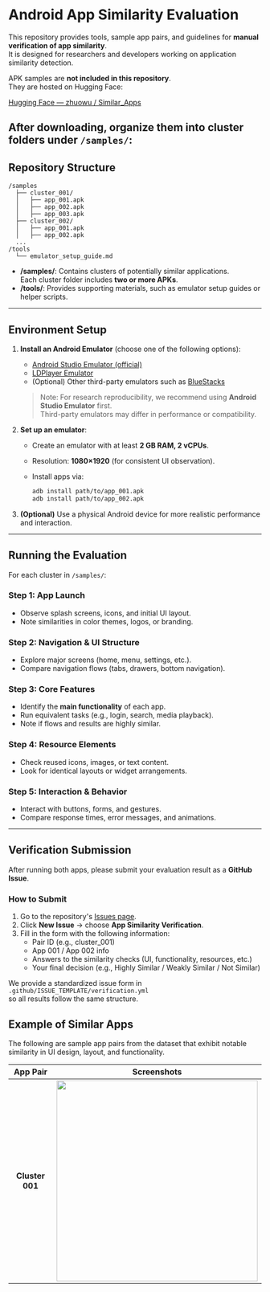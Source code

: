 # Android App Similarity Evaluation

This repository provides tools, sample app pairs, and guidelines for **manual verification of app similarity**.  
It is designed for researchers and developers working on application similarity detection.

APK samples are **not included in this repository**.  
They are hosted on Hugging Face:

 [Hugging Face — zhuowu / Similar_Apps](https://huggingface.co/datasets/zhuowu/Similar_Apps/tree/main)

After downloading, organize them into cluster folders under `/samples/`:
---

## Repository Structure

```
/samples
  ├── cluster_001/
  │   ├── app_001.apk
  │   ├── app_002.apk
  │   ├── app_003.apk
  ├── cluster_002/
  │   ├── app_001.apk
  │   ├── app_002.apk
  ...
/tools
  └── emulator_setup_guide.md
```

- **/samples/**: Contains clusters of potentially similar applications.  
  Each cluster folder includes **two or more APKs**.  
- **/tools/**: Provides supporting materials, such as emulator setup guides or helper scripts.

---

## Environment Setup

1. **Install an Android Emulator** (choose one of the following options):  
   - [Android Studio Emulator (official)](https://developer.android.com/studio/run/emulator)  
   - [LDPlayer Emulator](https://www.ldmnq.com/)  
   - (Optional) Other third-party emulators such as [BlueStacks](https://www.bluestacks.com/)  

   > Note: For research reproducibility, we recommend using **Android Studio Emulator** first.  
   > Third-party emulators may differ in performance or compatibility.

2. **Set up an emulator**:

   - Create an emulator with at least **2 GB RAM, 2 vCPUs**.

   - Resolution: **1080×1920** (for consistent UI observation).

   - Install apps via:

     ```bash
     adb install path/to/app_001.apk
     adb install path/to/app_002.apk
     ```

3. **(Optional)** Use a physical Android device for more realistic performance and interaction.

---

##  Running the Evaluation

For each cluster in `/samples/`:

### Step 1: App Launch

- Observe splash screens, icons, and initial UI layout.  
- Note similarities in color themes, logos, or branding.

### Step 2: Navigation & UI Structure

- Explore major screens (home, menu, settings, etc.).  
- Compare navigation flows (tabs, drawers, bottom navigation).  

### Step 3: Core Features

- Identify the **main functionality** of each app.  
- Run equivalent tasks (e.g., login, search, media playback).  
- Note if flows and results are highly similar.  

### Step 4: Resource Elements

- Check reused icons, images, or text content.  
- Look for identical layouts or widget arrangements.  

### Step 5: Interaction & Behavior

- Interact with buttons, forms, and gestures.  
- Compare response times, error messages, and animations.  

---

##  Verification Submission

After running both apps, please submit your evaluation result as a **GitHub Issue**.

### How to Submit

1. Go to the repository's [Issues page](../../issues).
2. Click **New Issue** → choose **App Similarity Verification**.
3. Fill in the form with the following information:
   - Pair ID (e.g., cluster_001)
   - App 001 / App 002 info
   - Answers to the similarity checks (UI, functionality, resources, etc.)
   - Your final decision (e.g., Highly Similar / Weakly Similar / Not Similar)

We provide a standardized issue form in  
`.github/ISSUE_TEMPLATE/verification.yml`  
so all results follow the same structure.


## Example of Similar Apps

The following are sample app pairs from the dataset that exhibit notable similarity in UI design, layout, and functionality.

| App Pair | Screenshots |
|:--:|:--:|
| **Cluster 001** | <img src="docs/examples/cluster_001.png" width="400"/> |
